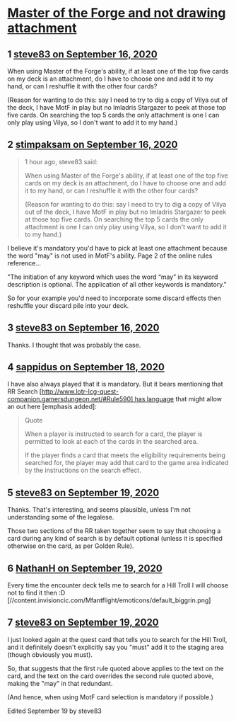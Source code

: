 # [Master of the Forge and not drawing attachment](https://community.fantasyflightgames.com/topic/311281-master-of-the-forge-and-not-drawing-attachment/)

## 1 [steve83 on September 16, 2020](https://community.fantasyflightgames.com/topic/311281-master-of-the-forge-and-not-drawing-attachment/?do=findComment&comment=3989013)

When using Master of the Forge's ability, if at least one of the top five cards on my deck is an attachment, do I have to choose one and add it to my hand, or can I reshuffle it with the other four cards?

(Reason for wanting to do this: say I need to try to dig a copy of Vilya out of the deck, I have MotF in play but no Imladris Stargazer to peek at those top five cards. On searching the top 5 cards the only attachment is one I can only play using Vilya, so I don't want to add it to my hand.)

## 2 [stimpaksam on September 16, 2020](https://community.fantasyflightgames.com/topic/311281-master-of-the-forge-and-not-drawing-attachment/?do=findComment&comment=3989068)

> 1 hour ago, steve83 said:
> 
> When using Master of the Forge's ability, if at least one of the top five cards on my deck is an attachment, do I have to choose one and add it to my hand, or can I reshuffle it with the other four cards?
> 
> (Reason for wanting to do this: say I need to try to dig a copy of Vilya out of the deck, I have MotF in play but no Imladris Stargazer to peek at those top five cards. On searching the top 5 cards the only attachment is one I can only play using Vilya, so I don't want to add it to my hand.)

I believe it's mandatory you'd have to pick at least one attachment because the word "may" is not used in MotF's ability. Page 2 of the online rules reference...

"The initiation of any keyword which uses the word “may” in its keyword description is optional. The application of all other keywords is mandatory."

So for your example you'd need to incorporate some discard effects then reshuffle your discard pile into your deck.

## 3 [steve83 on September 16, 2020](https://community.fantasyflightgames.com/topic/311281-master-of-the-forge-and-not-drawing-attachment/?do=findComment&comment=3989198)

Thanks. I thought that was probably the case.

## 4 [sappidus on September 18, 2020](https://community.fantasyflightgames.com/topic/311281-master-of-the-forge-and-not-drawing-attachment/?do=findComment&comment=3990232)

I have also always played that it is mandatory. But it bears mentioning that RR Search [http://www.lotr-lcg-quest-companion.gamersdungeon.net/#Rule590] has language that might allow an out here [emphasis added]:

> Quote
> 
> When a player is instructed to search for a card, the player is permitted to look at each of the cards in the searched area.
> 
> If the player finds a card that meets the eligibility requirements being searched for, the player may add that card to the game area indicated by the instructions on the search effect.

## 5 [steve83 on September 19, 2020](https://community.fantasyflightgames.com/topic/311281-master-of-the-forge-and-not-drawing-attachment/?do=findComment&comment=3990504)

Thanks. That's interesting, and seems plausible, unless I'm not understanding some of the legalese.

Those two sections of the RR taken together seem to say that choosing a card during any kind of search is by default optional (unless it is specified otherwise on the card, as per Golden Rule).

## 6 [NathanH on September 19, 2020](https://community.fantasyflightgames.com/topic/311281-master-of-the-forge-and-not-drawing-attachment/?do=findComment&comment=3990648)

Every time the encounter deck tells me to search for a Hill Troll I will choose not to find it then :D [//content.invisioncic.com/Mfantflight/emoticons/default_biggrin.png]

## 7 [steve83 on September 19, 2020](https://community.fantasyflightgames.com/topic/311281-master-of-the-forge-and-not-drawing-attachment/?do=findComment&comment=3990699)

I just looked again at the quest card that tells you to search for the Hill Troll, and it definitely doesn't explicitly say you "must" add it to the staging area (though obviously you must).

So, that suggests that the first rule quoted above applies to the text on the card, and the text on the card overrides the second rule quoted above, making the "may" in that redundant.

(And hence, when using MotF card selection is mandatory if possible.)

Edited September 19 by steve83

